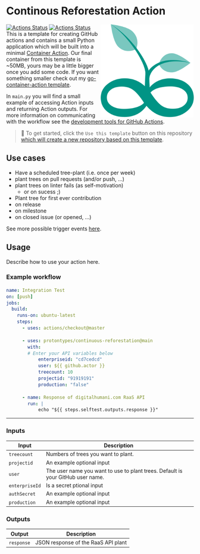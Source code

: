 # Continous Reforestation Action

[<img src="logo.svg" align="right" width="250">](https://github.com/protontypes/continuous-reforestation)
[![Actions Status](https://github.com/protontypes/continuous-reforestation/workflows/Lint/badge.svg)](https://github.com/jacobtomlinson/protontypes/continuous-reforestation/actions)
[![Actions Status](https://github.com/protontypes/continuous-reforestation/workflows/Integration%20Test/badge.svg)](https://github.com/protontypes/continuous-reforestation/actions) <br>
This is a template for creating GitHub actions and contains a small Python application which will be built into a minimal [Container Action](https://help.github.com/en/actions/automating-your-workflow-with-github-actions/creating-a-docker-container-action). Our final container from this template is ~50MB, yours may be a little bigger once you add some code. If you want something smaller check out my [go-container-action template](https://github.com/jacobtomlinson/go-container-action/actions).

In `main.py` you will find a small example of accessing Action inputs and returning Action outputs. For more information on communicating with the workflow see the [development tools for GitHub Actions](https://help.github.com/en/actions/automating-your-workflow-with-github-actions/development-tools-for-github-actions).

> 🏁 To get started, click the `Use this template` button on this repository [which will create a new repository based on this template](https://github.blog/2019-06-06-generate-new-repositories-with-repository-templates/).

## Use cases

* Have a scheduled tree-plant (i.e. once per week)
* plant trees on pull requests (and/or push, ...)
* plant trees on linter fails (as self-motivation)
  * or on sucess ;)
* Plant tree for first ever contribution
* on release
* on milestone
* on closed issue (or opened, ...)

See more possible trigger events [here](https://docs.github.com/en/actions/reference/events-that-trigger-workflows).

## Usage

Describe how to use your action here.

### Example workflow

```yaml
name: Integration Test
on: [push]
jobs:
  build:
    runs-on: ubuntu-latest
    steps:
      - uses: actions/checkout@master
      
      - uses: protontypes/continuous-reforestation@main
        with:
        # Enter your API variables below
            enterpriseid: "cd7cedcd"
            user: ${{ github.actor }}
            treecount: 10
            projectid: "91919191"
            production: "false"

      - name: Response of digitalhumani.com RaaS API
        run: |
            echo "${{ steps.selftest.outputs.response }}"
```
---

### Inputs

| Input            | Description                           |
|------------------|---------------------------------------|
| `treecount`      | Numbers of trees you want to plant.   |
| `projectid`      | An example optional input             |
| `user`           | The user name you want to use to plant trees. Default is your GitHub user name.   |
| `enterpriseId`   | Is a secret ptional input             |
| `authSecret`     | An example optional input             |
| `production`     | An example optional input             |

### Outputs

| Output               | Description                           |
|----------------------|---------------------------------------|
| `response`           | JSON response of the RaaS API plant   |
